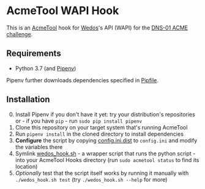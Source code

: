 # AcmeTool WAPI Hook

This is an [AcmeTool](https://github.com/hlandau/acmetool) hook for
[Wedos](https://www.wedos.com/)'s API (WAPI) for the
[DNS-01 ACME challenge](https://letsencrypt.org/docs/challenge-types/#dns-01-challenge).


## Requirements

- Python 3.7 (and [Pipenv](https://pipenv.kennethreitz.org/))

Pipenv further downloads dependencies specified in [Pipfile](./Pipfile).


## Installation

0. Install Pipenv if you don't have it yet: try your distribution's repositories or - if you have `pip` -
run `sudo pip install pipenv`
0. Clone this repository on your target system that's running AcmeTool
0. Run `pipenv install` in the cloned directory to install dependencies
0. **Configure** the script by copying [config.ini.dist](./config.ini.dist) to `config.ini`
and modify the variables there
0. Symlink [wedos_hook.sh](./wedos_hook.sh) - a wrapper script that runs the python script -
into your AcmeTool Hooks directory (run `sudo acmetool status` to find its location)
0. *Optionally* test that the script itself works by running it manually with `./wedos_hook.sh test`
(try `./wedos_hook.sh --help` for more)
